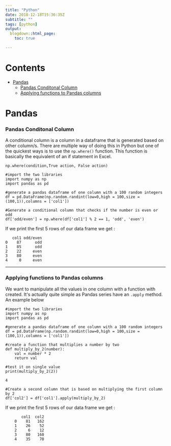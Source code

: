 ```yaml
---
title: "Python"
date: 2018-12-18T15:36:35Z
subtitle: ""
tags: [python]
output:
  blogdown::html_page:
    toc: true

---
```


# Contents
- [Pandas](#Pandas)
  * [Pandas Conditonal Column](###Pandas%20Conditonal%20Column)
  * [Applying functions to Pandas columns](###Applying%20functions%20to%20Pandas%20columns)


# Pandas
### Pandas Conditonal Column

A conditional column is a column in a dataframe that is generated based on other column/s. There are multiple way of doing this in Python but one of the quickest ways is to use the `np.where()` function. This function is basically the equivalent of an if statement in Excel.

`np.where(condition,True action, False action)`

``` {python}
#import the two libraries
import numpy as np
import pandas as pd

#generate a pandas dataframe of one column with a 100 random integers
df = pd.DataFrame(np.random.randint(low=0,high = 100,size = (100,1)),columns = ['col1'])

#Generate a conditional column that checks if the number is even or odd
df['odd/even'] = np.where(df['col1'] % 2 == 1, 'odd', 'even')
```
If we print the first 5 rows of our data frame we get :

       col1 odd/even
    0    87      odd
    1    85      odd
    2    22     even
    3    80     even
    4     0     even

---
    
### Applying functions to Pandas columns

We want to manipulate all the values in one column with a function with created. It's actually quite simple as Pandas series have an `.apply` method. An example below

``` {python}
#import the two libraries
import numpy as np
import pandas as pd

#generate a pandas dataframe of one column with a 100 random integers
df = pd.DataFrame(np.random.randint(low=0,high = 100,size = (100,1)),columns = ['col1'])

#create a function that multiplies a number by two
def multiply_by_2(number):
    val = number * 2
    return val

#test it on single value
print(multiply_by_2(2))

4

#Create a second column that is based on multiplying the first column by 2
df['col2'] = df['col1'].apply(multiply_by_2)
```
If we print the first 5 rows of our data frame we get :
```
       col1  col2
    0    81   162
    1    26    52
    2     6    12
    3    80   160
    4    35    70
```


[//]: <> (## SQL Windows Function)

